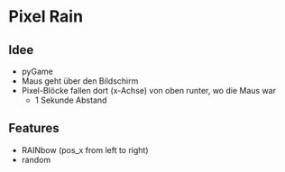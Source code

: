 # Pixel Rain

## Idee
- pyGame
- Maus geht über den Bildschirm
- Pixel-Blöcke fallen dort (x-Achse) von oben runter, wo die Maus war 
  - 1 Sekunde Abstand

## Features
- RAINbow (pos_x from left to right)
- random